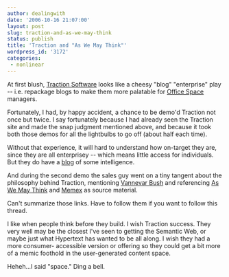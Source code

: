 ```yaml
---
author: dealingwith
date: '2006-10-16 21:07:00'
layout: post
slug: traction-and-as-we-may-think
status: publish
title: 'Traction and "As We May Think"'
wordpress_id: '3172'
categories:
 - nonlinear
---
```


At first blush, [Traction Software][1] looks like a cheesy "blog" "enterprise" play -- i.e. repackage blogs to make them more palatable for [Office Space][2] managers.

Fortunately, I had, by happy accident, a chance to be demo'd Traction not once but twice. I say fortunately because I had already seen the Traction site and made the snap judgment mentioned above, and because it took both those demos for all the lightbulbs to go off (about half each time).

Without that experience, it will hard to understand how on-target they are, since they are all enterprisey -- which means little access for individuals. But they do have a [blog][3] of some intelligence.

And during the second demo the sales guy went on a tiny tangent about the philosophy behind Traction, mentioning [Vannevar Bush][4] and referencing [As We May Think][5] and [Memex][6] as source material.

Can't summarize those links. Have to follow them if you want to follow this thread.

I like when people think before they build. I wish Traction success. They very well may be the closest I've seen to getting the Semantic Web, or maybe just what Hypertext has wanted to be all along. I wish they had a more consumer- accessible version or offering so they could get a bit more of a memic foothold in the user-generated content space.

Heheh...I said "space." Ding a bell.

   [1]: http://traction.tractionsoftware.com/traction

   [2]: http://en.wikipedia.org/wiki/Office_Space

   [3]: http://traction.tractionsoftware.com/traction/post?proj=Blog&edate=all&type=rchron&rsin=/t(content)%20&find=(t%20content)&sectionid=blog&normaledate=all*1%2d1&sort=2&title=Blog&wassearch=true

   [4]: http://en.wikipedia.org/wiki/Vannevar_Bush

   [5]: http://www.theatlantic.com/doc/194507/bush

   [6]: http://en.wikipedia.org/wiki/Memex
